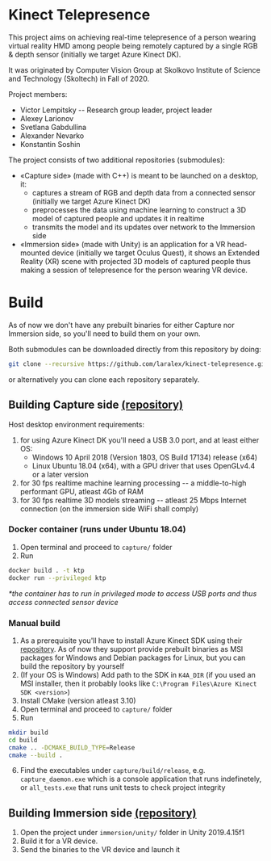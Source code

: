 # Kinect Telepresence
This project aims on achieving real-time telepresence of a person wearing
virtual reality HMD among people being remotely captured by a single RGB & depth
sensor (initially we target Azure Kinect DK).

It was originated by Computer Vision Group at Skolkovo Institute of Science and
Technology (Skoltech) in Fall of 2020.

Project members:

* Victor Lempitsky -- Research group leader, project leader
* Alexey Larionov
* Svetlana Gabdullina
* Alexander Nevarko
* Konstantin Soshin

The project consists of two additional repositories (submodules):
* «‎Capture side» (made with C++) is meant to be launched on a desktop, it:
    * captures a stream of RGB and depth data from a connected sensor (initially
      we target Azure Kinect DK)
    * preprocesses the data using machine learning to construct a 3D model of
      captured people and updates it in realtime
    * transmits the model and its updates over network to the Immersion side
* «Immersion side» (made with Unity) is an application for a VR head-mounted device
  (initially we target Oculus Quest), it shows an Extended Reality (XR) scene
  with projected 3D models of captured people thus making a session of
  telepresence for the person wearing VR device.
# Build

As of now we don't have any prebuilt binaries for either Capture nor Immersion
side, so you'll need to build them on your own.

Both submodules can be downloaded directly from this repository by doing:
```bash
git clone --recursive https://github.com/laralex/kinect-telepresence.git
```
or alternatively you can clone each repository separately.

## Building Capture side [(repository)](https://github.com/laralex/kinect-telepresence-capture)
Host desktop environment requirements:
1) for using Azure Kinect DK you'll need a USB 3.0 port, and at least either OS:
    * Windows 10 April 2018 (Version 1803, OS Build 17134) release (x64)
    * Linux Ubuntu 18.04 (x64), with a GPU driver that uses OpenGLv4.4 or a
      later version
2) for 30 fps realtime machine learning processing -- a middle-to-high performant
   GPU, atleast 4Gb of RAM
3) for 30 fps realtime 3D models streaming -- atleast 25 Mbps Internet
   connection (on the immersion side WiFi shall comply)
### Docker container (runs under Ubuntu 18.04)
1) Open terminal and proceed to `capture/` folder
2) Run 
```bash
docker build . -t ktp
docker run --privileged ktp
```
*\*the container has to run in privileged mode to access USB ports and thus access
   connected sensor device*

### Manual build
1) As a prerequisite you'll have to install Azure Kinect SDK using their
   [repository](https://github.com/microsoft/Azure-Kinect-Sensor-SDK). As of now
   they support provide prebuilt binaries as MSI packages for Windows and Debian
   packages for Linux, but you can build the repository by yourself
2) (If your OS is Windows) Add path to the SDK in `K4A_DIR` (if you used an MSI
   installer, then it probably looks like `C:\Program Files\Azure Kinect SDK
   <version>`)
3) Install CMake (version atleast 3.10)
4) Open terminal and proceed to `capture/` folder
5) Run
```bash
mkdir build
cd build
cmake .. -DCMAKE_BUILD_TYPE=Release
cmake --build .
```
6) Find the executables under `capture/build/release`, e.g. `capture_daemon.exe`
   which is a console application that runs indefinetely, or `all_tests.exe` that
   runs unit tests to check project integrity
## Building Immersion side [(repository)](https://github.com/laralex/kinect-telepresence-immersion)

1) Open the project under `immersion/unity/` folder in Unity 2019.4.15f1
2) Build it for a VR device.
3) Send the binaries to the VR device and launch it